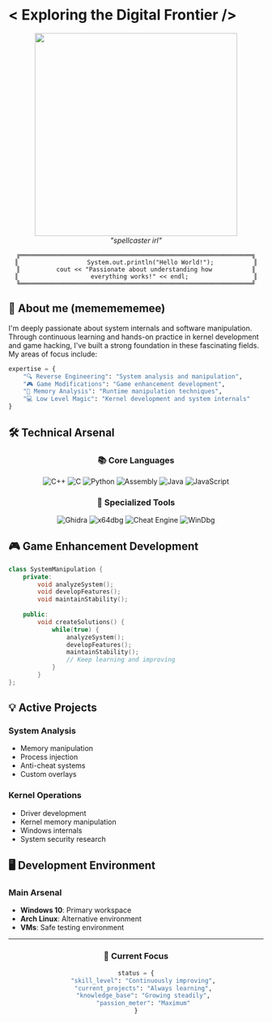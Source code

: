 # < Exploring the Digital Frontier />

<div align="center">
  <img src="https://media.tenor.com/x8v1oNUOmg4AAAAC/hacker.gif" width="400px">
  <br>
  <em>"spellcaster irl"</em>
</div>

<div align="center">

```ascii
╔════════════════════════════════════════════════════════════════╗
║                   System.out.println("Hello World!");           ║
║          cout << "Passionate about understanding how           ║
║                    everything works!" << endl;                  ║
╚════════════════════════════════════════════════════════════════╝
```

</div>

## 🚀 About me (mememememee)

I'm deeply passionate about system internals and software manipulation. Through continuous learning and hands-on practice in kernel development and game hacking, I've built a strong foundation in these fascinating fields. My areas of focus include:

```python
expertise = {
    "🔍 Reverse Engineering": "System analysis and manipulation",
    "🎮 Game Modifications": "Game enhancement development",
    "🧠 Memory Analysis": "Runtime manipulation techniques",
    "💻 Low Level Magic": "Kernel development and system internals"
}
```

## 🛠️ Technical Arsenal

<div align="center">

### 📚 Core Languages
![C++](https://img.shields.io/badge/C++-00599C?style=for-the-badge&logo=c%2B%2B&logoColor=white)
![C](https://img.shields.io/badge/C-00599C?style=for-the-badge&logo=c&logoColor=white)
![Python](https://img.shields.io/badge/Python-3776AB?style=for-the-badge&logo=python&logoColor=white)
![Assembly](https://img.shields.io/badge/Assembly-654FF0?style=for-the-badge&logoColor=white)
![Java](https://img.shields.io/badge/Java-ED8B00?style=for-the-badge&logo=java&logoColor=white)
![JavaScript](https://img.shields.io/badge/JavaScript-F7DF1E?style=for-the-badge&logo=javascript&logoColor=black)

### 🔧 Specialized Tools
![Ghidra](https://img.shields.io/badge/Ghidra-FF4500?style=for-the-badge&logoColor=white)
![x64dbg](https://img.shields.io/badge/x64dbg-000000?style=for-the-badge&logoColor=white)
![Cheat Engine](https://img.shields.io/badge/Cheat_Engine-00FF00?style=for-the-badge&logoColor=white)
![WinDbg](https://img.shields.io/badge/WinDbg-0078D6?style=for-the-badge&logoColor=white)

</div>

## 🎮 Game Enhancement Development
```cpp
class SystemManipulation {
    private:
        void analyzeSystem();
        void developFeatures();
        void maintainStability();
    
    public:
        void createSolutions() {
            while(true) {
                analyzeSystem();
                developFeatures();
                maintainStability();
                // Keep learning and improving
            }
        }
};
```

## 💡 Active Projects

### System Analysis
- Memory manipulation
- Process injection
- Anti-cheat systems
- Custom overlays

### Kernel Operations
- Driver development
- Kernel memory manipulation
- Windows internals
- System security research

## 🖥️ Development Environment

### Main Arsenal
- **Windows 10**: Primary workspace
- **Arch Linux**: Alternative environment
- **VMs**: Safe testing environment

---

<div align="center">

### 🎯 Current Focus
```python
status = {
    "skill_level": "Continuously improving",
    "current_projects": "Always learning",
    "knowledge_base": "Growing steadily",
    "passion_meter": "Maximum"
}
```

</div>
